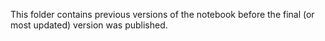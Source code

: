 This folder contains previous versions of the notebook before the final (or most updated) version was published. 
